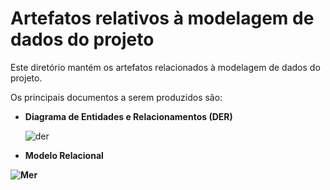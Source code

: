 # Artefatos relativos à modelagem de dados do projeto

Este diretório mantém os artefatos relacionados à modelagem de dados do projeto. 

Os principais documentos a serem produzidos são:

 
- <b>Diagrama de Entidades e Relacionamentos (DER)</b>

  ![der](https://github.com/leoalmeidabraga/Teste/assets/127418501/2f9010e8-318f-46c5-933e-1fe433b0a7d4)

	<!-- * Apresentar o DER em imagem vetorial para evitar perda de qualidade com renderização em resolução específica. -->

- <b>Modelo Relacional<b>

![Mer](https://github.com/leoalmeidabraga/Teste/assets/127418501/35d417ec-943e-4586-bd4b-45a051a03ba3)

<!-- * Apresentar o modelo relacional em imagem vetorial para evitar perda de qualidade com renderização em resolução específica. -->

<!-- Demais artefatos que julgar pertinentes. -->
